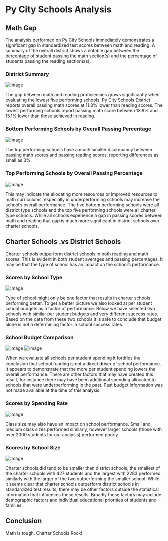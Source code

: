 # Py City Schools Analysis

## Math Gap

The analysis performed on Py City Schools immediately demonstrates a significant gap in standardized test scores between math and reading. A summary of the overall district shows a notable gap between the percentage of student passing the math section(s) and the percentage of students passing the reading sections(s). 
### District Summary
![image](https://user-images.githubusercontent.com/98897041/162262484-9d520bbd-2627-479f-9cd0-4a331ffc4c79.png)

The gap between math and reading proficiencies grows significantly when evaluating the lowest five performing schools. Py City Schools District reports overall passing math scores at 11.8% lower than reading scores. The lowest performing schools report passing math score between 13.8% and 15.1% lower than those achieved in reading.

### Bottom Performing Schools by Overall Passing Percentage 
![image](https://user-images.githubusercontent.com/98897041/162263559-c45719e1-2cf1-43f9-9318-377121ae0737.png)

The top performing schools have a much smaller discrepancy between passing math scores and passing reading scores, reporting differences as small as 3%.

### Top Performing Schools by Overall Passing Percentage 
![image](https://user-images.githubusercontent.com/98897041/162265333-890cd8c2-47ce-4ddf-97a0-ab189c93ecd0.png)

This may indicate the allocating more resources or improved resources to math curriculums, especially in underperforming schools may increase the school’s overall performance. The five bottom performing schools were all district type schools and the top five performing schools were all charter type schools. While all schools experience a gap in passing scores between math and reading that gap is much more significant in district schools over charter schools. 


## Charter Schools .vs District Schools 

Charter schools outperform district schools in both reading and math scores. This is evident in both student averages and passing percentages. It may be that the type of school has an impact on the school’s performance. 

### Scores by School Type
![image](https://user-images.githubusercontent.com/98897041/162268113-fce26d7a-a480-4245-92fb-4a214dc5ed74.png)


Type of school might only be one factor that results in charter schools performing better. To get a better picture we also looked at per student school budgets as a factor of performance. Below we have selected two schools with similar per student budgets and very different success rates. Based on the data from these two schools it is safe to conclude that budget alone is not a determining factor in school success rates.

### School Budget Comparison
![image](https://user-images.githubusercontent.com/98897041/162270698-067cd82a-7f03-453f-8ff3-b0e2939db63a.png)
![image](https://user-images.githubusercontent.com/98897041/162270449-67586a89-aa60-4e67-a832-289a4ac8e235.png)

When we evaluate all schools per student spending it fortifies the conclusion that school funding is not a direct driver of school performance. It appears to demonstrate that the more per student spending lowers the overall performance. There are other factors that may have created this result, for instance there may have been additional spending allocated to schools that were underperforming in the past. Past budget information was not made available at the time of this analysis. 

### Scores by Spending Rate
![image](https://user-images.githubusercontent.com/98897041/162272108-4ad9fa63-7ef2-4e4b-8095-f504bebd8558.png)

Class size may also have an impact on school performance. Small and medium class sizes performed similarly, however larger schools (those with over 2000 students for our analysis) performed poorly. 

### Scores by School Size
![image](https://user-images.githubusercontent.com/98897041/162274190-d994a2ba-a8ec-4ece-ae44-9eebf34cc96f.png)

Charter schools did tend to be smaller than district schools, the smallest of the charter schools with 427 students and the largest with 2283 performed similarly with the larger of the two outperforming the smaller school. While it seems clear that charter schools outperform district schools in standardized test results, there may be other factors outside the statistical information that influences these results. Broadly these factors may include demographic factors and individual educational priorities of students and families.


## Conclusion
Math is tough.
Charter Schools Rock!
